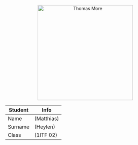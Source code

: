 <p align="center">
    <img src="https://www.thomasmore.be/sites/default/files/inline-images/tm_eng_standaardlogo_thumb.png" alt="Thomas More" width="300" />
</p>

| Student | Info |
| --- | ---|
| Name | (Matthias) |
| Surname| (Heylen) |
| Class | (1ITF 02) |
